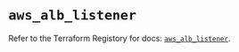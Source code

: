 # `aws_alb_listener`

Refer to the Terraform Registory for docs: [`aws_alb_listener`](https://registry.terraform.io/providers/hashicorp/aws/5.9.0/docs/resources/alb_listener).
